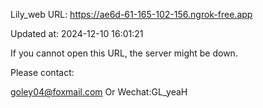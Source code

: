 Lily_web URL: https://ae6d-61-165-102-156.ngrok-free.app

Updated at: 2024-12-10 16:01:21

If you cannot open this URL, the server might be down.

Please contact: 

goley04@foxmail.com Or Wechat:GL_yeaH